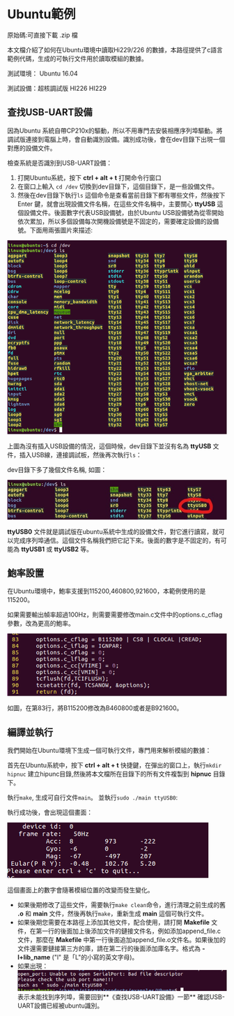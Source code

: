 # 	Ubuntu範例

原始碼:可直接下載 .zip 檔

本文檔介紹了如何在Ubuntu環境中讀取Hi229/226 的數據，本路徑提供了c語言範例代碼，生成的可執行文件用於讀取模組的數據。

測試環境： Ubuntu 16.04

測試設備：超核調試版 	HI226	HI229

## 查找USB-UART設備

因為Ubuntu 系統自帶CP210x的驅動，所以不用專門去安裝相應序列埠驅動。將調試版連接到電腦上時，會自動識別設備。識別成功後，會在dev目錄下出現一個對應的設備文件。

檢查系統是否識別到USB-UART設備：

1. 打開Ubuntu系統，按下 __ctrl + alt + t__ 打開命令行窗口
2. 在窗口上輸入 `cd /dev`  切換到dev目錄下，這個目錄下，是一些設備文件。
3. 然後在dev目錄下執行`ls` 這個命令是查看當前目錄下都有哪些文件，然後按下 Enter 鍵，就會出現設備文件名稱，在這些文件名稱中，主要關心 **ttyUSB** 這個設備文件。後面數字代表USB設備號，由於Ubuntu USB設備號為從零開始依次累加，所以多個設備每次開機設備號是不固定的，需要確定設備的設備號。下面用兩張圖片來描述:

![](img/1.png)



上圖為沒有插入USB設備的情況，這個時候，dev目錄下並沒有名為 __ttyUSB__ 文件，插入USB線，連接調試板，然後再次執行`ls`：

dev目錄下多了幾個文件名稱, 如圖：

![](img/2.jpg)



**ttyUSB0** 文件就是調試版在ubuntu系統中生成的設備文件，對它進行讀寫，就可以完成序列埠通信。這個文件名稱我們把它記下來。後面的數字是不固定的，有可能為 **ttyUSB1**  或 **ttyUSB2** 等。

## 鮑率設置

在Ubuntu環境中，鮑率支援到115200,460800,921600，本範例使用的是115200。

如果需要輸出幀率超過100Hz，則需要需要修改main.c文件中的options.c_cflag參數，改為更高的鮑率。

![](img/5.png)

如圖，在第83行，將B115200修改為B460800或者是B921600。

## 編譯並執行

我們開始在Ubuntu環境下生成一個可執行文件，專門用來解析模組的數據：

首先在Ubuntu系統中，按下 __ctrl + alt + t__ 快捷鍵，在彈出的窗口上，執行`mkdir hipnuc` 建立hipunc目錄,然後將本文檔所在目錄下的所有文件複製到 __hipnuc__ 目錄下。

執行`make`, 生成可自行文件`main`。 並執行`sudo ./main ttyUSB0`:

執行成功後，會出現這個畫面：

![](img/3.png)

這個畫面上的數字會隨著模組位置的改變而發生變化。

- 如果後期修改了這些文件，需要執行`make clean`命令，進行清理之前生成的舊 __.o__ 和 __main__ 文件，然後再執行`make`，重新生成 __main__ 這個可執行文件。
- 如果後期您需要在本路徑上添加其他文件，配合使用，請打開 __Makefile__ 文件，在第一行的後面加上後添加文件的鏈接文件名，例如添加append_file.c文件，那麼在 __Makefile__ 中第一行後面追加append_file.o文件名。如果後加的文件還需要鏈接第三方的庫，請在第二行的後面添加庫名字。格式為 __-l+lib_name__  ("l" 是「L"的小寫的英文字母)。
- 如果出現：
  <img src="img/4.png" style="zoom:75%;" />
  表示未能找到序列埠，需要回到**《查找USB-UART設備》一節** 確認USB-UART設備已經被ubuntu識別。